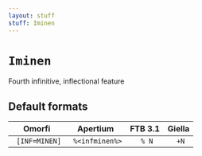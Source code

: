 ```yaml
---
layout: stuff
stuff: Iminen
---
```

# ` Iminen `

Fourth infinitive, inflectional feature

## Default formats
| Omorfi | Apertium | FTB 3.1 | Giella |
|:------:|:--------:|:-------:|:------:|
| ` [INF=MINEN]` | ` %<infminen%>` | ` % N` | ` +N`  |
